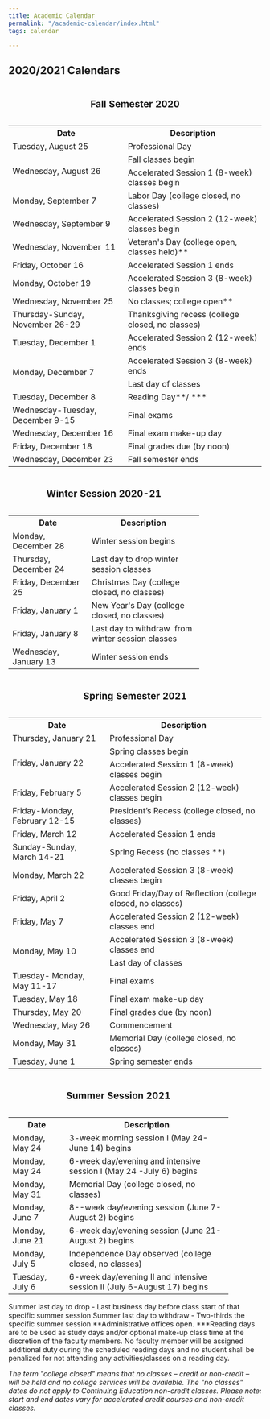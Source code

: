 ```yaml
---
title: Academic Calendar
permalink: "/academic-calendar/index.html"
tags: calendar

---
```

<h2>2020/2021 Calendars</h2>
<div class="overflow" tabindex="0" role="region" aria-labelledby="fall2020">
<table><caption id="fall2020">
<h3>Fall Semester 2020</h3>
</caption>
<tbody>
<tr>
<th scope="col">Date</th>
<th scope="col">Description</th>
</tr>
<tr>
<td>Tuesday, August 25</td>
<td>Professional Day</td>
</tr>
<tr>
<td rowspan="2">Wednesday, August 26</td>
<td>Fall classes begin</td>
</tr>
<tr>
<td>Accelerated Session 1 (8-week) classes begin</td>
</tr>
<tr>
<td>Monday, September 7</td>
<td>Labor Day (college closed, no classes)</td>
</tr>
<tr>
<td>Wednesday, September 9</td>
<td>Accelerated Session 2 (12-week) classes begin</td>
</tr>
<tr>
<td>Wednesday, November&nbsp; 11</td>
<td>Veteran's Day (college open, classes held)**</td>
</tr>
<tr>
<td>Friday, October 16</td>
<td>Accelerated Session 1 ends</td>
</tr>
<tr>
<td>Monday, October 19</td>
<td>Accelerated Session 3 (8-week) classes begin</td>
</tr>
<tr>
<td>Wednesday, November 25</td>
<td>No classes; college open**</td>
</tr>
<tr>
<td>Thursday-Sunday, November 26-29</td>
<td>Thanksgiving recess (college closed, no classes)</td>
</tr>
<tr>
<td>Tuesday, December 1</td>
<td>Accelerated Session 2 (12-week) ends</td>
</tr>
<tr>
<td rowspan="2">Monday, December 7</td>
<td>Accelerated Session 3 (8-week) ends</td>
</tr>
<tr>
<td>Last day of classes</td>
</tr>
<tr>
<td>Tuesday, December 8</td>
<td>Reading Day**/ ***</td>
</tr>
<tr>
<td>Wednesday-Tuesday, December 9-15</td>
<td>Final exams</td>
</tr>
<tr>
<td>Wednesday, December 16</td>
<td>Final exam make-up day</td>
</tr>
<tr>
<td>Friday, December 18</td>
<td>Final grades due (by noon)</td>
</tr>
<tr>
<td>Wednesday, December 23</td>
<td>Fall semester ends</td>
</tr>
</tbody>
</table>
</div>
<div class="overflow" tabindex="0" role="region" aria-labelledby="winter2020">
<table style="width: 75.3763%;"><caption id="winter2020">
<h3>Winter Session 2020-21</h3>
</caption>
<tbody>
<tr>
<th style="width: 40.9178%;" scope="col">Date</th>
<th style="width: 57.7438%;" scope="col">Description</th>
</tr>
<tr>
<td style="width: 40.9178%;">Monday, December 28</td>
<td style="width: 57.7438%;">Winter session begins</td>
</tr>
<tr>
<td style="width: 40.9178%;">Thursday, December 24</td>
<td style="width: 57.7438%;">Last day to drop winter session classes</td>
</tr>
<tr>
<td style="width: 40.9178%;">Friday, December 25</td>
<td style="width: 57.7438%;">Christmas Day (college closed, no classes)</td>
</tr>
<tr>
<td style="width: 40.9178%;">Friday, January 1</td>
<td style="width: 57.7438%;">New Year's Day (college closed, no classes)</td>
</tr>
<tr>
<td style="width: 40.9178%;">Friday, January 8</td>
<td style="width: 57.7438%;">Last day to withdraw&nbsp; from winter session classes</td>
</tr>
<tr>
<td style="width: 40.9178%;">Wednesday, January 13</td>
<td style="width: 57.7438%;">Winter session ends</td>
</tr>
</tbody>
</table>
</div>
<div class="overflow" tabindex="0" role="region" aria-labelledby="spring2021">
<table class="table-responsive"><caption id="spring2021">
<h3>Spring Semester 2021</h3>
</caption>
<tbody>
<tr>
<th scope="col">Date</th>
<th scope="col">Description</th>
</tr>
<tr>
<td>Thursday, January 21</td>
<td>Professional Day</td>
</tr>
<tr>
<td rowspan="2">Friday, January 22</td>
<td>Spring classes begin</td>
</tr>
<tr>
<td>Accelerated Session 1 (8-week) classes begin</td>
</tr>
<tr>
<td>Friday, February 5</td>
<td>Accelerated Session 2 (12-week) classes begin</td>
</tr>
<tr>
<td>Friday-Monday, February 12-15</td>
<td>President’s Recess (college closed, no classes)</td>
</tr>
<tr>
<td>Friday, March 12</td>
<td>Accelerated Session 1 ends</td>
</tr>
<tr>
<td>Sunday-Sunday, March 14-21</td>
<td>Spring Recess (no classes **)</td>
</tr>
<tr>
<td>Monday, March 22</td>
<td>Accelerated Session 3 (8-week) classes begin</td>
</tr>
<tr>
<td>Friday, April 2</td>
<td>Good Friday/Day of Reflection (college closed, no classes)</td>
</tr>
<tr>
<td>Friday, May 7</td>
<td>Accelerated Session 2 (12-week) classes end</td>
</tr>
<tr>
<td rowspan="2">Monday, May 10</td>
<td>Accelerated Session 3 (8-week) classes end</td>
</tr>
<tr>
<td>Last day of classes</td>
</tr>
<tr>
<td>Tuesday- Monday, May 11-17</td>
<td>Final exams</td>
</tr>
<tr>
<td>Tuesday, May 18</td>
<td>Final exam make-up day</td>
</tr>
<tr>
<td>Thursday, May 20</td>
<td>Final grades due (by noon)</td>
</tr>
<tr>
<td>Wednesday, May 26</td>
<td>Commencement</td>
</tr>
<tr>
<td>Monday, May 31</td>
<td>Memorial Day (college closed, no classes)</td>
</tr>
<tr>
<td>Tuesday, June 1</td>
<td>Spring semester ends</td>
</tr>
</tbody>
</table>
</div>
<div class="overflow" tabindex="0" role="region" aria-labelledby="summer2021">
<table style="width: 86.8203%;"><caption id="summer2021">
<h3>Summer Session 2021</h3>
</caption>
<tbody>
<tr>
<th scope="col">Date</th>
<th scope="col">Description</th>
</tr>
<tr>
<td>Monday, May 24</td>
<td>3-week morning session I (May 24-June 14) begins</td>
</tr>
<tr>
<td>Monday, May 24</td>
<td>6-week day/evening and intensive session I (May 24 -July 6) begins</td>
</tr>
<tr>
<td>Monday, May 31</td>
<td>Memorial Day (college closed, no classes)</td>
</tr>
<tr>
<td>Monday, June 7</td>
<td>8--week day/evening session (June 7-August 2) begins</td>
</tr>
<tr>
<td>Monday, June 21</td>
<td>6-week day/evening session (June 21-August 2) begins</td>
</tr>
<tr>
<td>Monday, July 5</td>
<td>Independence Day observed (college closed, no classes)</td>
</tr>
<tr>
<td>Tuesday, July 6</td>
<td>6-week day/evening II and intensive session II (July 6-August 17) begins</td>
</tr>
</tbody>
</table>
</div>
Summer last day to drop - Last business day before class start of that specific summer session
Summer last day to withdraw - Two-thirds the specific summer session
**Administrative offices open.
***Reading days are to be used as study days and/or optional make-up class time at the discretion of the faculty members. No faculty member will be assigned additional duty during the scheduled reading days and no student shall be penalized for not attending any activities/classes on a reading day.

<em>The term "college closed" means that no classes – credit or non-credit – will be held and no college services will be available. The "no classes" dates do not apply to Continuing Education non-credit classes. Please note: start and end dates vary for accelerated credit courses and non-credit classes.</em>